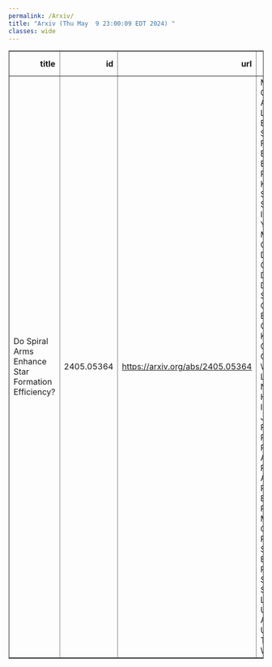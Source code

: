 ```yaml
---
permalink: /Arxiv/
title: "Arxiv (Thu May  9 23:00:09 EDT 2024) "
classes: wide
---
```

<table border="1" class="dataframe">
  <thead>
    <tr style="text-align: right;">
      <th>title</th>
      <th>id</th>
      <th>url</th>
      <th>authors</th>
      <th>Local Authors</th>
    </tr>
  </thead>
  <tbody>
    <tr>
      <td>Do Spiral Arms Enhance Star Formation Efficiency?</td>
      <td>2405.05364</td>
      <td><a href="https://arxiv.org/abs/2405.05364" target="_blank">https://arxiv.org/abs/2405.05364</a></td>
      <td>Miguel Querejeta, Adam K. Leroy, Sharon E. Meidt, Eva Schinnerer, Francesco Belfiore, Eric Emsellem, Ralf S. Klessen, Jiayi Sun, Mattia Sormani, Ivana Bešlic, Yixian Cao, Mélanie Chevance, Dario Colombo, Daniel A. Dale, Santiago García-Burillo, Simon C. O. Glover, Kathryn Grasha, Brent Groves, Eric. W. Koch, Lukas Neumann, Hsi-An Pan, Ismael Pessa, Jérôme Pety, Francesca Pinna, Lise Ramambason, Alessandro Razza, Andrea Romanelli, Erik Rosolowsky, Marina Ruiz-García, Patricia Sánchez-Blázquez, Rowan Smith, Sophia Stuber, Leonardo Ubeda, Antonio Usero, Thomas G. Williams</td>
      <td>Adam Leroy</td>
    </tr>
  </tbody>
</table>